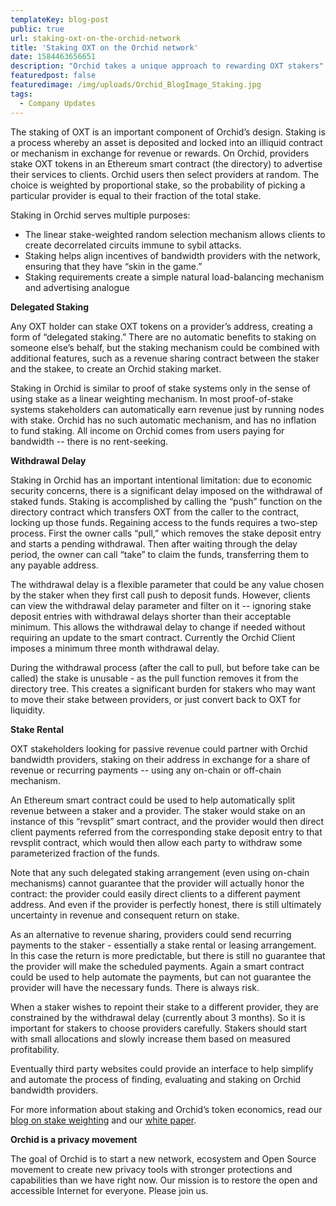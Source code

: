 ```yaml
---
templateKey: blog-post
public: true
url: staking-oxt-on-the-orchid-network
title: 'Staking OXT on the Orchid network'
date: 1584463656651
description: "Orchid takes a unique approach to rewarding OXT stakers"
featuredpost: false
featuredimage: /img/uploads/Orchid_BlogImage_Staking.jpg
tags:
  - Company Updates
---
```

The staking of OXT is an important component of Orchid’s design. Staking is a process whereby an asset is deposited and locked into an illiquid contract or mechanism in exchange for revenue or rewards.  On Orchid, providers stake OXT tokens in an Ethereum smart contract (the directory) to advertise their services to clients. Orchid users then select providers at random. The choice is weighted by proportional stake, so the probability of picking a particular provider is equal to their fraction of the total stake.

Staking in Orchid serves multiple purposes:
- The linear stake-weighted random selection mechanism allows clients to create decorrelated circuits immune to sybil attacks.
- Staking helps align incentives of bandwidth providers with the network, ensuring that they have “skin in the game.”
- Staking requirements create a simple natural load-balancing mechanism and advertising analogue

**Delegated Staking**

Any OXT holder can stake OXT tokens on a provider’s address, creating a form of “delegated staking.” There are no automatic benefits to staking on someone else’s behalf, but the staking mechanism could be combined with additional features, such as a revenue sharing contract between the staker and the stakee, to create an Orchid staking market.

Staking in Orchid is similar to proof of stake systems only in the sense of using stake as a linear weighting mechanism. In most proof-of-stake systems stakeholders can automatically earn revenue just by running nodes with stake.  Orchid has no such automatic mechanism, and has no inflation to fund staking. All income on Orchid comes from users paying for bandwidth -- there is no rent-seeking.

**Withdrawal Delay**

Staking in Orchid has an important intentional limitation: due to economic security concerns, there is a significant delay imposed on the withdrawal of staked funds. Staking is accomplished by calling the “push” function on the directory contract which transfers OXT from the caller to the contract, locking up those funds. Regaining access to the funds requires a two-step process.  First the owner calls “pull,” which removes the stake deposit entry and starts a pending withdrawal. Then after waiting through the delay period, the owner can call “take” to claim the funds, transferring them to any payable address.

The withdrawal delay is a flexible parameter that could be any value chosen by the staker when they first call push to deposit funds. However, clients can view the withdrawal delay parameter and filter on it -- ignoring stake deposit entries with withdrawal delays shorter than their acceptable minimum.  This allows the withdrawal delay to change if needed without requiring an update to the smart contract.  Currently the Orchid Client imposes a minimum three month withdrawal delay.

During the withdrawal process (after the call to pull, but before take can be called) the stake is unusable - as the pull function removes it from the directory tree. This creates a significant burden for stakers who may want to move their stake between providers, or just convert back to OXT for liquidity.

**Stake Rental**

OXT stakeholders looking for passive revenue could partner with Orchid bandwidth providers, staking on their address in exchange for a share of revenue or recurring payments -- using any on-chain or off-chain mechanism.

An Ethereum smart contract could be used to help automatically split revenue between a staker and a provider. The staker would stake on an instance of this “revsplit” smart contract, and the provider would then direct client payments referred from the corresponding stake deposit entry to that revsplit contract, which would then allow each party to withdraw some parameterized fraction of the funds.

Note that any such delegated staking arrangement (even using on-chain mechanisms) cannot guarantee that the provider will actually honor the contract: the provider could easily direct clients to a different payment address. And even if the provider is perfectly honest, there is still ultimately uncertainty in revenue and consequent return on stake.  

As an alternative to revenue sharing, providers could send recurring payments to the staker - essentially a stake rental or leasing arrangement. In this case the return is more predictable, but there is still no guarantee that the provider will make the scheduled payments. Again a smart contract could be used to help automate the payments, but can not guarantee the provider will have the necessary funds. There is always risk.

When a staker wishes to repoint their stake to a different provider, they are constrained by the withdrawal delay (currently about 3 months). So it is important for stakers to choose providers carefully. Stakers should start with small allocations and slowly increase them based on measured profitability.

Eventually third party websites could provide an interface to help simplify and automate the process of finding, evaluating and staking on Orchid bandwidth providers.

For more information about staking and Orchid’s token economics, read our [blog on stake weighting](https://blog.orchid.com/orchids-network-random-selection-stake-weighting/) and our [white paper](https://www.orchid.com/assets/whitepaper/whitepaper.pdf).

**Orchid is a privacy movement**

The goal of Orchid is to start a new network, ecosystem and Open Source movement to create new privacy tools with stronger protections and capabilities than we have right now. Our mission is to restore the open and accessible Internet for everyone. Please join us.
